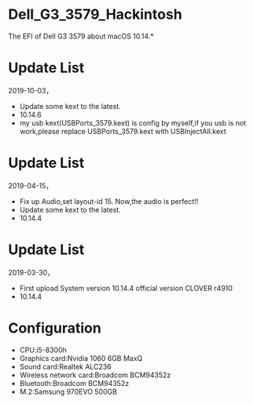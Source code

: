 # Dell_G3_3579_Hackintosh
The EFI of Dell G3 3579 about macOS 10.14.*

# Update List
2019-10-03，
* Update some kext to the latest.
* 10.14.6
* my usb kext(USBPorts_3579.kext) is config by myself,if you usb is not work,please replace USBPorts_3579.kext with USBInjectAll.kext

# Update List
2019-04-15，
* Fix up Audio,set layout-id 15. Now,the audio is perfect!!
* Update some kext to the latest.
* 10.14.4

# Update List
2019-03-30，
* First upload System version 10.14.4 official version CLOVER r4910
* 10.14.4

# Configuration
* CPU:i5-8300h
* Graphics card:Nvidia 1060 6GB MaxQ
* Sound card:Realtek ALC236
* Wireless network card:Broadcom BCM94352z
* Bluetooth:Broadcom BCM94352z
* M.2:Samsung 970EVO 500GB
